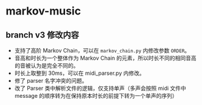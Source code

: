 # markov-music

## branch v3 修改内容

*   支持了高阶 Markov Chain，可以在 `markov_chain.py` 内修改参数 `ORDER`。
*   音高和时长为一个整体作为 Markov Chain 的元素，所以时长不同的相同音高的音被认为是完全不同的。
*   时长上取整到 30ms，可以在 midi_parser.py 内修改。
*   修了 parser 名字冲突的问题。
*   改了 Parser 类中解析文件的逻辑，仅支持单声（多声会按照 midi 文件中 message 的顺序转为在保持原本时长的前提下转为一个单声的序列）